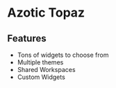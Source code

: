 # Azotic Topaz 
## Features
- Tons of widgets to choose from
- Multiple themes
- Shared Workspaces
- Custom Widgets